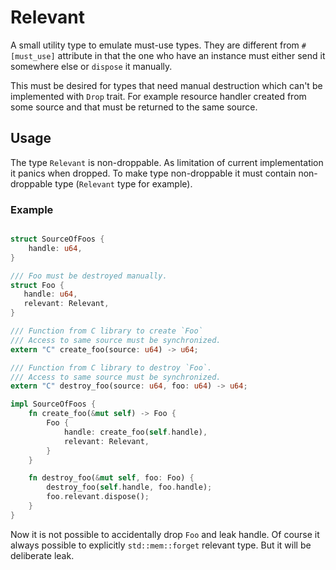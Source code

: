 # Relevant

A small utility type to emulate must-use types.
They are different from `#[must_use]` attribute in that the one who have an instance must either send it somewhere else or `dispose` it manually.

This must be desired for types that need manual destruction which can't be implemented with `Drop` trait.
For example resource handler created from some source and that must be returned to the same source.

## Usage

The type `Relevant` is non-droppable. As limitation of current implementation it panics when dropped.
To make type non-droppable it must contain non-droppable type (`Relevant` type for example).

### Example

```rust

struct SourceOfFoos {
    handle: u64,
}

/// Foo must be destroyed manually.
struct Foo {
   handle: u64,
   relevant: Relevant,
}

/// Function from C library to create `Foo`
/// Access to same source must be synchronized.
extern "C" create_foo(source: u64) -> u64;

/// Function from C library to destroy `Foo`.
/// Access to same source must be synchronized.
extern "C" destroy_foo(source: u64, foo: u64) -> u64;

impl SourceOfFoos {
    fn create_foo(&mut self) -> Foo {
        Foo {
            handle: create_foo(self.handle),
            relevant: Relevant,
        }
    }

    fn destroy_foo(&mut self, foo: Foo) {
        destroy_foo(self.handle, foo.handle);
        foo.relevant.dispose();
    }
}

```

Now it is not possible to accidentally drop `Foo` and leak handle.
Of course it always possible to explicitly `std::mem::forget` relevant type.
But it will be deliberate leak.
